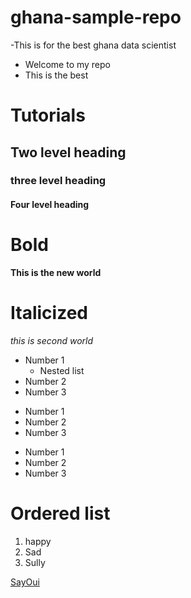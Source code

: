 # ghana-sample-repo
-This is for the best ghana data scientist
- Welcome to my repo
- This is the best


# Tutorials

## Two level heading

### three level heading

#### Four level heading

# Bold

**This is the new world**

# Italicized
_this is second world_

- Number 1
   - Nested list
- Number 2
- Number 3

* Number 1
* Number 2
* Number 3

+ Number 1
+ Number 2
+ Number 3

  

# Ordered list
1. happy
2. Sad
3. Sully

[SayOui](https://sayoui.org/)
